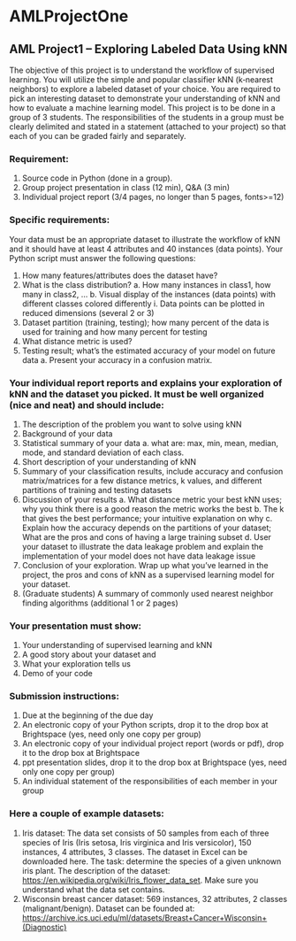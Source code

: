 # AMLProjectOne
## AML Project1 – Exploring Labeled Data Using kNN
The objective of this project is to understand the workflow of supervised learning. You will
utilize the simple and popular classifier kNN (k‐nearest neighbors) to explore a labeled dataset
of your choice. You are required to pick an interesting dataset to demonstrate your
understanding of kNN and how to evaluate a machine learning model.
This project is to be done in a group of 3 students. The responsibilities of the students in a
group must be clearly delimited and stated in a statement (attached to your project) so that
each of you can be graded fairly and separately.

### Requirement:
1. Source code in Python (done in a group).  
2. Group project presentation in class (12 min), Q&A (3 min)  
3. Individual project report (3/4 pages, no longer than 5 pages, fonts>=12)

### Specific requirements:
Your data must be an appropriate dataset to illustrate the workflow of kNN and it
should have at least 4 attributes and 40 instances (data points).
Your Python script must answer the following questions:
1. How many features/attributes does the dataset have?
2. What is the class distribution?
  a. How many instances in class1, how many in class2, …
  b. Visual display of the instances (data points) with different classes colored
     differently
    i. Data points can be plotted in reduced dimensions (several 2 or 3)
3. Dataset partition (training, testing); how many percent of the data is used for
training and how many percent for testing
4. What distance metric is used?
5. Testing result; what’s the estimated accuracy of your model on future data
  a. Present your accuracy in a confusion matrix.  

### Your individual report reports and explains your exploration of kNN and the dataset you picked. It must be well organized (nice and neat) and should include:
1. The description of the problem you want to solve using kNN
2. Background of your data
3. Statistical summary of your data
  a. what are: max, min, mean, median, mode, and standard deviation of each class.
4. Short description of your understanding of kNN
5. Summary of your classification results, include accuracy and confusion
   matrix/matrices for a few distance metrics, k values, and different partitions of
   training and testing datasets
6. Discussion of your results
  a. What distance metric your best kNN uses; why you think there is a good reason
      the metric works the best
  b. The k that gives the best performance; your intuitive explanation on why
  c. Explain how the accuracy depends on the partitions of your dataset; What are
     the pros and cons of having a large training subset
  d. User your dataset to illustrate the data leakage problem and explain the
     implementation of your model does not have data leakage issue
7. Conclusion of your exploration. Wrap up what you’ve learned in the project, the
   pros and cons of kNN as a supervised learning model for your dataset.
8. (Graduate students) A summary of commonly used nearest neighbor finding
   algorithms (additional 1 or 2 pages)

### Your presentation must show:
1. Your understanding of supervised learning and kNN
2. A good story about your dataset and  
3. What your exploration tells us
4. Demo of your code

### Submission instructions:
1. Due at the beginning of the due day
2. An electronic copy of your Python scripts, drop it to the drop box at Brightspace (yes,
need only one copy per group)
3. An electronic copy of your individual project report (words or pdf), drop it to the drop box at Brightspace
4. ppt presentation slides, drop it to the drop box at Brightspace (yes, need only one copy per group)  
5. An individual statement of the responsibilities of each member in your group

### Here a couple of example datasets:
1. Iris dataset: The data set consists of 50 samples from each of three species of Iris (Iris
setosa, Iris virginica and Iris versicolor), 150 instances, 4 attributes, 3 classes. The
dataset in Excel can be downloaded here. The task: determine the species of a given
unknown iris plant.
The description of the dataset: https://en.wikipedia.org/wiki/Iris_flower_data_set.
Make sure you understand what the data set contains.
2. Wisconsin breast cancer dataset: 569 instances, 32 attributes, 2 classes
(malignant/benign). Dataset can be founded at:
https://archive.ics.uci.edu/ml/datasets/Breast+Cancer+Wisconsin+(Diagnostic)  
